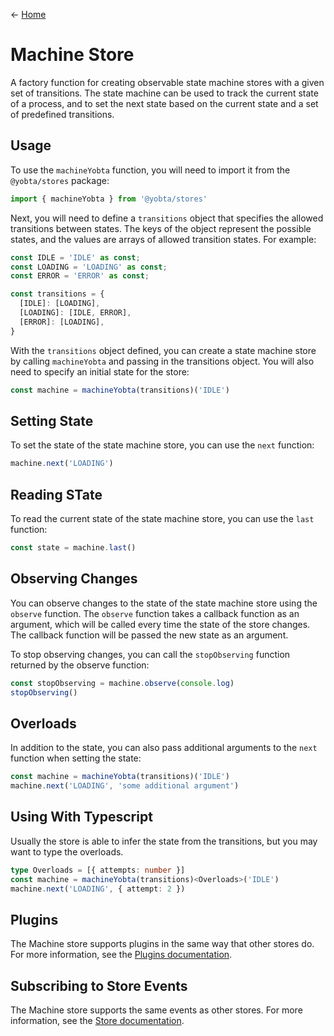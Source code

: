&larr; [Home](../../../README.md)

# Machine Store

A factory function for creating observable state machine stores with a given set of transitions. The state machine can be used to track the current state of a process, and to set the next state based on the current state and a set of predefined transitions.

## Usage

To use the `machineYobta` function, you will need to import it from the `@yobta/stores` package:

```ts
import { machineYobta } from '@yobta/stores'
```

Next, you will need to define a `transitions` object that specifies the allowed transitions between states. The keys of the object represent the possible states, and the values are arrays of allowed transition states. For example:

```ts
const IDLE = 'IDLE' as const;
const LOADING = 'LOADING' as const;
const ERROR = 'ERROR' as const;

const transitions = {
  [IDLE]: [LOADING],
  [LOADING]: [IDLE, ERROR],
  [ERROR]: [LOADING],
}
```

With the `transitions` object defined, you can create a state machine store by calling `machineYobta` and passing in the transitions object. You will also need to specify an initial state for the store:

```ts
const machine = machineYobta(transitions)('IDLE')
```

## Setting State

To set the state of the state machine store, you can use the `next` function:

```ts
machine.next('LOADING')
```

## Reading STate

To read the current state of the state machine store, you can use the `last` function:

```ts
const state = machine.last()
```

## Observing Changes

You can observe changes to the state of the state machine store using the `observe` function. The `observe` function takes a callback function as an argument, which will be called every time the state of the store changes. The callback function will be passed the new state as an argument.

To stop observing changes, you can call the `stopObserving` function returned by the observe function:

```ts
const stopObserving = machine.observe(console.log)
stopObserving()
```

## Overloads

In addition to the state, you can also pass additional arguments to the `next` function when setting the state:

```ts
const machine = machineYobta(transitions)('IDLE')
machine.next('LOADING', 'some additional argument')
```

## Using With Typescript

Usually the store is able to infer the state from the transitions, but you may want to type the overloads.

```ts
type Overloads = [{ attempts: number }]
const machine = machineYobta(transitions)<Overloads>('IDLE')
machine.next('LOADING', { attempt: 2 })
```

## Plugins

The Machine store supports plugins in the same way that other stores do. For more information, see the [Plugins documentation](../../plugins/index.md).

## Subscribing to Store Events

The Machine store supports the same events as other stores. For more information, see the [Store documentation](../storeYobta/index.md).
